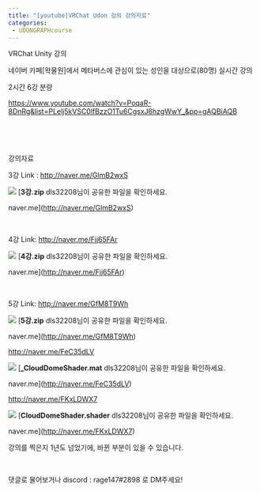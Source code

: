 ```yaml
---
title: "[youtube]VRChat Udon 강의 강의자료"
categories:
 - UDONGRAPHcourse
---
```









VRChat Unity 강의

네이버 카페[왁물원]에서 메타버스에 관심이 있는 성인을 대상으로(80명) 실시간 강의

2시간 6강 분량

<https://www.youtube.com/watch?v=PoqaR-8DnRg&list=PLelj5kVSC0lfBzzO1Tu6CgsxJ6hzgWwY_&pp=gAQBiAQB>

​

​

강의자료

3강 Link : <http://naver.me/GlmB2wxS>





 



[![](https://dthumb-phinf.pstatic.net/?src=%22https%3A%2F%2Fssl.pstatic.net%2Fstatic%2Fpwe%2Fcloud%2Fimg%2Fcommon%2Fogtag%2Ffile-zip.png%22&type=ff120)](http://naver.me/GlmB2wxS)
[**3강.zip**
dls32208님이 공유한 파일을 확인하세요.


naver.me](http://naver.me/GlmB2wxS)




 



​

4강 Link: <http://naver.me/Fjj65FAr>





 



[![](https://dthumb-phinf.pstatic.net/?src=%22https%3A%2F%2Fssl.pstatic.net%2Fstatic%2Fpwe%2Fcloud%2Fimg%2Fcommon%2Fogtag%2Ffile-zip.png%22&type=ff120)](http://naver.me/Fjj65FAr)
[**4강.zip**
dls32208님이 공유한 파일을 확인하세요.


naver.me](http://naver.me/Fjj65FAr)




 



​

5강 Link: <http://naver.me/GfM8T9Wh>





 



[![](https://dthumb-phinf.pstatic.net/?src=%22https%3A%2F%2Fssl.pstatic.net%2Fstatic%2Fpwe%2Fcloud%2Fimg%2Fcommon%2Fogtag%2Ffile-zip.png%22&type=ff120)](http://naver.me/GfM8T9Wh)
[**5강.zip**
dls32208님이 공유한 파일을 확인하세요.


naver.me](http://naver.me/GfM8T9Wh)




 



<http://naver.me/FeC35dLV>





 



[![](https://dthumb-phinf.pstatic.net/?src=%22https%3A%2F%2Fssl.pstatic.net%2Fstatic%2Fpwe%2Fcloud%2Fimg%2Fcommon%2Fogtag%2Ffile-etc.png%22&type=ff120)](http://naver.me/FeC35dLV)
[**\_CloudDomeShader.mat**
dls32208님이 공유한 파일을 확인하세요.


naver.me](http://naver.me/FeC35dLV)




 



<http://naver.me/FKxLDWX7>





 



[![](https://dthumb-phinf.pstatic.net/?src=%22https%3A%2F%2Fssl.pstatic.net%2Fstatic%2Fpwe%2Fcloud%2Fimg%2Fcommon%2Fogtag%2Ffile-etc.png%22&type=ff120)](http://naver.me/FKxLDWX7)
[**CloudDomeShader.shader**
dls32208님이 공유한 파일을 확인하세요.


naver.me](http://naver.me/FKxLDWX7)




 



강의를 찍은지 1년도 넘었기에, 바뀐 부분이 있을 수 있습니다.

​

댓글로 물어보거나 discord : rage147#2898 로 DM주세요!





 

